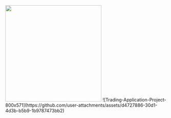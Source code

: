 <img src="https://i.pinimg.com/564x/7e/92/2c/7e922c7e6a92015cd82d147588b69522.jpg" width="300" />
![Trading-Application-Project-800x571](https://github.com/user-attachments/assets/d4727886-30d1-4d3b-b5b9-1b9787473bb2)


